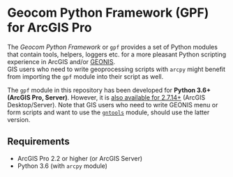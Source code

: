 # Geocom Python Framework (GPF) for ArcGIS Pro

The *Geocom Python Framework* or `gpf` provides a set of Python modules that contain tools, helpers, loggers etc. for a more pleasant Python scripting experience in ArcGIS and/or [GEONIS](https://geonis.com/en/solutions/framework/geonis).  
GIS users who need to write geoprocessing scripts with `arcpy` might benefit from importing the `gpf` module into their script as well.

The `gpf` module in this repository has been developed for **Python 3.6+ (ArcGIS Pro, Server)**.
However, it is [also available for 2.7.14+](../../../gpf) (ArcGIS Desktop/Server). Note that GIS users who need to write GEONIS menu or form scripts and want to use the [`gntools`](../../../gntools) module, should use the latter version.

## Requirements

- ArcGIS Pro 2.2 or higher (or ArcGIS Server)
- Python 3.6 (with `arcpy` module)
